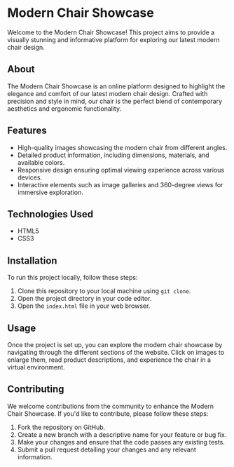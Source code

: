 # Modern Chair Showcase

Welcome to the Modern Chair Showcase! This project aims to provide a visually stunning and informative platform for exploring our latest modern chair design.

## About

The Modern Chair Showcase is an online platform designed to highlight the elegance and comfort of our latest modern chair design. Crafted with precision and style in mind, our chair is the perfect blend of contemporary aesthetics and ergonomic functionality.

## Features

- High-quality images showcasing the modern chair from different angles.
- Detailed product information, including dimensions, materials, and available colors.
- Responsive design ensuring optimal viewing experience across various devices.
- Interactive elements such as image galleries and 360-degree views for immersive exploration.

## Technologies Used

- HTML5
- CSS3

## Installation

To run this project locally, follow these steps:

1. Clone this repository to your local machine using `git clone`.
2. Open the project directory in your code editor.
3. Open the `index.html` file in your web browser.

## Usage

Once the project is set up, you can explore the modern chair showcase by navigating through the different sections of the website. Click on images to enlarge them, read product descriptions, and experience the chair in a virtual environment.

## Contributing

We welcome contributions from the community to enhance the Modern Chair Showcase. If you'd like to contribute, please follow these steps:

1. Fork the repository on GitHub.
2. Create a new branch with a descriptive name for your feature or bug fix.
3. Make your changes and ensure that the code passes any existing tests.
4. Submit a pull request detailing your changes and any relevant information.
